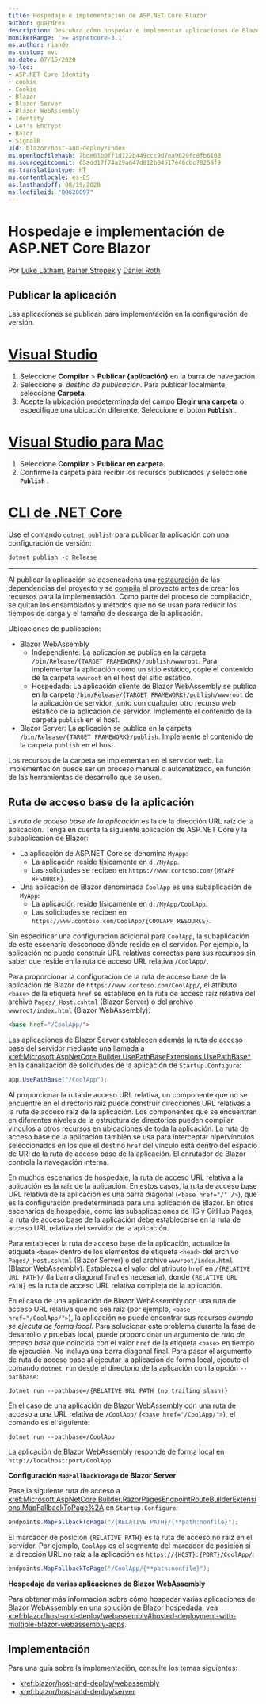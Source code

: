 ```yaml
---
title: Hospedaje e implementación de ASP.NET Core Blazor
author: guardrex
description: Descubra cómo hospedar e implementar aplicaciones de Blazor.
monikerRange: '>= aspnetcore-3.1'
ms.author: riande
ms.custom: mvc
ms.date: 07/15/2020
no-loc:
- ASP.NET Core Identity
- cookie
- Cookie
- Blazor
- Blazor Server
- Blazor WebAssembly
- Identity
- Let's Encrypt
- Razor
- SignalR
uid: blazor/host-and-deploy/index
ms.openlocfilehash: 7bde61b0ff1d122b449ccc9d7ea9629fc8fb6108
ms.sourcegitcommit: 65add17f74a29a647d812b04517e46cbc78258f9
ms.translationtype: HT
ms.contentlocale: es-ES
ms.lasthandoff: 08/19/2020
ms.locfileid: "88628097"
---
```

# <a name="host-and-deploy-aspnet-core-no-locblazor"></a>Hospedaje e implementación de ASP.NET Core Blazor

Por [Luke Latham](https://github.com/guardrex), [Rainer Stropek](https://www.timecockpit.com) y [Daniel Roth](https://github.com/danroth27)

## <a name="publish-the-app"></a>Publicar la aplicación

Las aplicaciones se publican para implementación en la configuración de versión.

# <a name="visual-studio"></a>[Visual Studio](#tab/visual-studio)

1. Seleccione **Compilar** > **Publicar {aplicación}** en la barra de navegación.
1. Seleccione el *destino de publicación*. Para publicar localmente, seleccione **Carpeta**.
1. Acepte la ubicación predeterminada del campo **Elegir una carpeta** o especifique una ubicación diferente. Seleccione el botón **`Publish`** .

# <a name="visual-studio-for-mac"></a>[Visual Studio para Mac](#tab/visual-studio-mac)

1. Seleccione **Compilar** > **Publicar en carpeta**.
1. Confirme la carpeta para recibir los recursos publicados y seleccione **`Publish`** .

# <a name="net-core-cli"></a>[CLI de .NET Core](#tab/netcore-cli)

Use el comando [`dotnet publish`](/dotnet/core/tools/dotnet-publish) para publicar la aplicación con una configuración de versión:

```dotnetcli
dotnet publish -c Release
```

---

Al publicar la aplicación se desencadena una [restauración](/dotnet/core/tools/dotnet-restore) de las dependencias del proyecto y se [compila](/dotnet/core/tools/dotnet-build) el proyecto antes de crear los recursos para la implementación. Como parte del proceso de compilación, se quitan los ensamblados y métodos que no se usan para reducir los tiempos de carga y el tamaño de descarga de la aplicación.

Ubicaciones de publicación:

* Blazor WebAssembly
  * Independiente: La aplicación se publica en la carpeta `/bin/Release/{TARGET FRAMEWORK}/publish/wwwroot`. Para implementar la aplicación como un sitio estático, copie el contenido de la carpeta `wwwroot` en el host del sitio estático.
  * Hospedada: La aplicación cliente de Blazor WebAssembly se publica en la carpeta `/bin/Release/{TARGET FRAMEWORK}/publish/wwwroot` de la aplicación de servidor, junto con cualquier otro recurso web estático de la aplicación de servidor. Implemente el contenido de la carpeta `publish` en el host.
* Blazor Server: La aplicación se publica en la carpeta `/bin/Release/{TARGET FRAMEWORK}/publish`. Implemente el contenido de la carpeta `publish` en el host.

Los recursos de la carpeta se implementan en el servidor web. La implementación puede ser un proceso manual o automatizado, en función de las herramientas de desarrollo que se usen.

## <a name="app-base-path"></a>Ruta de acceso base de la aplicación

La *ruta de acceso base de la aplicación* es la de la dirección URL raíz de la aplicación. Tenga en cuenta la siguiente aplicación de ASP.NET Core y la subaplicación de Blazor:

* La aplicación de ASP.NET Core se denomina `MyApp`:
  * La aplicación reside físicamente en `d:/MyApp`.
  * Las solicitudes se reciben en `https://www.contoso.com/{MYAPP RESOURCE}`.
* Una aplicación de Blazor denominada `CoolApp` es una subaplicación de `MyApp`:
  * La aplicación reside físicamente en `d:/MyApp/CoolApp`.
  * Las solicitudes se reciben en `https://www.contoso.com/CoolApp/{COOLAPP RESOURCE}`.

Sin especificar una configuración adicional para `CoolApp`, la subaplicación de este escenario desconoce dónde reside en el servidor. Por ejemplo, la aplicación no puede construir URL relativas correctas para sus recursos sin saber que reside en la ruta de acceso URL relativa `/CoolApp/`.

Para proporcionar la configuración de la ruta de acceso base de la aplicación de Blazor de `https://www.contoso.com/CoolApp/`, el atributo `<base>` de la etiqueta `href` se establece en la ruta de acceso raíz relativa del archivo `Pages/_Host.cshtml` (Blazor Server) o del archivo `wwwroot/index.html` (Blazor WebAssembly):

```html
<base href="/CoolApp/">
```

Las aplicaciones de Blazor Server establecen además la ruta de acceso base del servidor mediante una llamada a <xref:Microsoft.AspNetCore.Builder.UsePathBaseExtensions.UsePathBase*> en la canalización de solicitudes de la aplicación de `Startup.Configure`:

```csharp
app.UsePathBase("/CoolApp");
```

Al proporcionar la ruta de acceso URL relativa, un componente que no se encuentre en el directorio raíz puede construir direcciones URL relativas a la ruta de acceso raíz de la aplicación. Los componentes que se encuentran en diferentes niveles de la estructura de directorios pueden compilar vínculos a otros recursos en ubicaciones de toda la aplicación. La ruta de acceso base de la aplicación también se usa para interceptar hipervínculos seleccionados en los que el destino `href` del vínculo está dentro del espacio de URI de la ruta de acceso base de la aplicación. El enrutador de Blazor controla la navegación interna.

En muchos escenarios de hospedaje, la ruta de acceso URL relativa a la aplicación es la raíz de la aplicación. En estos casos, la ruta de acceso base URL relativa de la aplicación es una barra diagonal (`<base href="/" />`), que es la configuración predeterminada para una aplicación de Blazor. En otros escenarios de hospedaje, como las subaplicaciones de IIS y GitHub Pages, la ruta de acceso base de la aplicación debe establecerse en la ruta de acceso URL relativa del servidor de la aplicación.

Para establecer la ruta de acceso base de la aplicación, actualice la etiqueta `<base>` dentro de los elementos de etiqueta `<head>` del archivo `Pages/_Host.cshtml` (Blazor Server) o del archivo `wwwroot/index.html` (Blazor WebAssembly). Establezca el valor del atributo `href` en `/{RELATIVE URL PATH}/` (la barra diagonal final es necesaria), donde `{RELATIVE URL PATH}` es la ruta de acceso URL relativa completa de la aplicación.

En el caso de una aplicación de Blazor WebAssembly con una ruta de acceso URL relativa que no sea raíz (por ejemplo, `<base href="/CoolApp/">`), la aplicación no puede encontrar sus recursos *cuando se ejecuta de forma local*. Para solucionar este problema durante la fase de desarrollo y pruebas local, puede proporcionar un argumento de *ruta de acceso base* que coincida con el valor `href` de la etiqueta `<base>` en tiempo de ejecución. No incluya una barra diagonal final. Para pasar el argumento de ruta de acceso base al ejecutar la aplicación de forma local, ejecute el comando `dotnet run` desde el directorio de la aplicación con la opción `--pathbase`:

```dotnetcli
dotnet run --pathbase=/{RELATIVE URL PATH (no trailing slash)}
```

En el caso de una aplicación de Blazor WebAssembly con una ruta de acceso a una URL relativa de `/CoolApp/` (`<base href="/CoolApp/">`), el comando es el siguiente:

```dotnetcli
dotnet run --pathbase=/CoolApp
```

La aplicación de Blazor WebAssembly responde de forma local en `http://localhost:port/CoolApp`.

**Configuración `MapFallbackToPage` de Blazor Server**

Pase la siguiente ruta de acceso a <xref:Microsoft.AspNetCore.Builder.RazorPagesEndpointRouteBuilderExtensions.MapFallbackToPage%2A> en `Startup.Configure`:

```csharp
endpoints.MapFallbackToPage("/{RELATIVE PATH}/{**path:nonfile}");
```

El marcador de posición `{RELATIVE PATH}` es la ruta de acceso no raíz en el servidor. Por ejemplo, `CoolApp` es el segmento del marcador de posición si la dirección URL no raíz a la aplicación es `https://{HOST}:{PORT}/CoolApp/`:

```csharp
endpoints.MapFallbackToPage("/CoolApp/{**path:nonfile}");
```

**Hospedaje de varias aplicaciones de Blazor WebAssembly**

Para obtener más información sobre cómo hospedar varias aplicaciones de Blazor WebAssembly en una solución de Blazor hospedada, vea <xref:blazor/host-and-deploy/webassembly#hosted-deployment-with-multiple-blazor-webassembly-apps>.

## <a name="deployment"></a>Implementación

Para una guía sobre la implementación, consulte los temas siguientes:

* <xref:blazor/host-and-deploy/webassembly>
* <xref:blazor/host-and-deploy/server>
